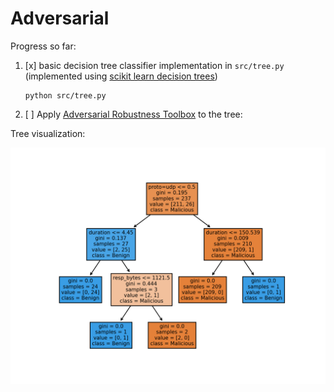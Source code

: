 # Adversarial 

Progress so far:

1. [x] basic decision tree classifier implementation in `src/tree.py` (implemented using [scikit learn decision trees][1])

    ```text
    python src/tree.py 
    ```
    
2. [ ] Apply [Adversarial Robustness Toolbox][2] to the tree:
    
  
  
Tree visualization:
  
![image](CTU-44-1.png)   
  
  
  
[1]: https://scikit-learn.org/stable/modules/tree.html  
[2]: https://adversarial-robustness-toolbox.readthedocs.io/en/latest/
